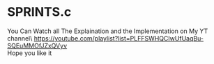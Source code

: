 # SPRINTS.c
You Can Watch all The Explaination and the Implementation on My YT channel\ 
https://youtube.com/playlist?list=PLFFSWHQCIwUfUaqBu-SQEuMMOfJZxQVyv \
Hope you like it
